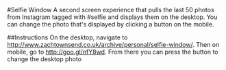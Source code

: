 #Selfie Window
A second screen experience that pulls the last 50 photos from Instagram tagged with #selfie and displays them on the desktop. You can change the photo that's displayed by clicking a button on the mobile.

##Instructions
On the desktop, navigate to http://www.zachtownsend.co.uk/archive/personal/selfie-window/. Then on mobile, go to http://goo.gl/nfY8wd. From there you can press the button to change the desktop photo
